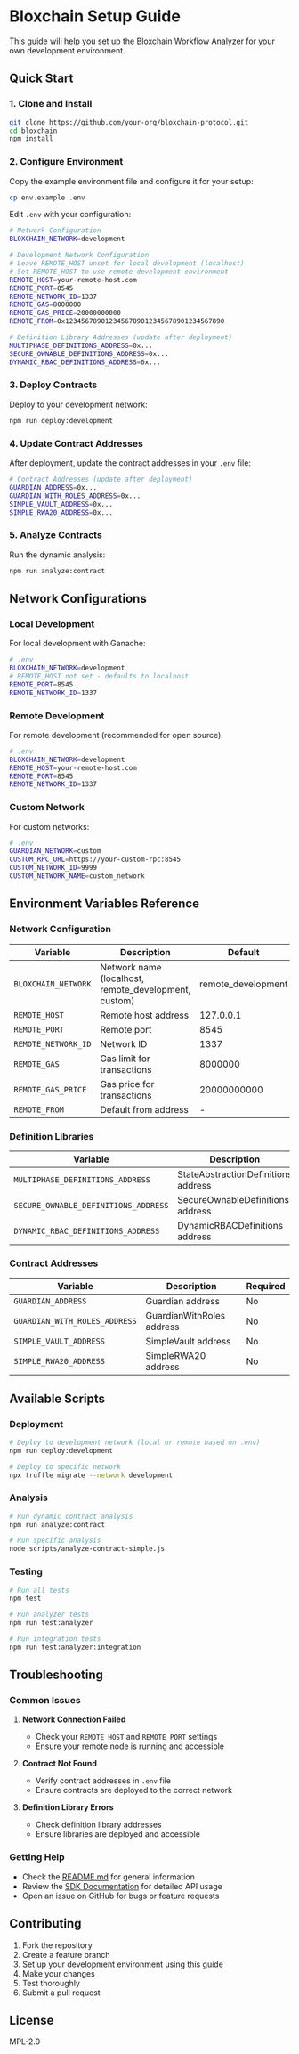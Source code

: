 # Bloxchain Setup Guide

This guide will help you set up the Bloxchain Workflow Analyzer for your own development environment.

## Quick Start

### 1. Clone and Install

```bash
git clone https://github.com/your-org/bloxchain-protocol.git
cd bloxchain
npm install
```

### 2. Configure Environment

Copy the example environment file and configure it for your setup:

```bash
cp env.example .env
```

Edit `.env` with your configuration:

```bash
# Network Configuration
BLOXCHAIN_NETWORK=development

# Development Network Configuration
# Leave REMOTE_HOST unset for local development (localhost)
# Set REMOTE_HOST to use remote development environment
REMOTE_HOST=your-remote-host.com
REMOTE_PORT=8545
REMOTE_NETWORK_ID=1337
REMOTE_GAS=8000000
REMOTE_GAS_PRICE=20000000000
REMOTE_FROM=0x1234567890123456789012345678901234567890

# Definition Library Addresses (update after deployment)
MULTIPHASE_DEFINITIONS_ADDRESS=0x...
SECURE_OWNABLE_DEFINITIONS_ADDRESS=0x...
DYNAMIC_RBAC_DEFINITIONS_ADDRESS=0x...
```

### 3. Deploy Contracts

Deploy to your development network:

```bash
npm run deploy:development
```

### 4. Update Contract Addresses

After deployment, update the contract addresses in your `.env` file:

```bash
# Contract Addresses (update after deployment)
GUARDIAN_ADDRESS=0x...
GUARDIAN_WITH_ROLES_ADDRESS=0x...
SIMPLE_VAULT_ADDRESS=0x...
SIMPLE_RWA20_ADDRESS=0x...
```

### 5. Analyze Contracts

Run the dynamic analysis:

```bash
npm run analyze:contract
```

## Network Configurations

### Local Development

For local development with Ganache:

```bash
# .env
BLOXCHAIN_NETWORK=development
# REMOTE_HOST not set - defaults to localhost
REMOTE_PORT=8545
REMOTE_NETWORK_ID=1337
```

### Remote Development

For remote development (recommended for open source):

```bash
# .env
BLOXCHAIN_NETWORK=development
REMOTE_HOST=your-remote-host.com
REMOTE_PORT=8545
REMOTE_NETWORK_ID=1337
```

### Custom Network

For custom networks:

```bash
# .env
GUARDIAN_NETWORK=custom
CUSTOM_RPC_URL=https://your-custom-rpc:8545
CUSTOM_NETWORK_ID=9999
CUSTOM_NETWORK_NAME=custom_network
```

## Environment Variables Reference

### Network Configuration

| Variable | Description | Default | Required |
|----------|-------------|---------|----------|
| `BLOXCHAIN_NETWORK` | Network name (localhost, remote_development, custom) | remote_development | No |
| `REMOTE_HOST` | Remote host address | 127.0.0.1 | No |
| `REMOTE_PORT` | Remote port | 8545 | No |
| `REMOTE_NETWORK_ID` | Network ID | 1337 | No |
| `REMOTE_GAS` | Gas limit for transactions | 8000000 | No |
| `REMOTE_GAS_PRICE` | Gas price for transactions | 20000000000 | No |
| `REMOTE_FROM` | Default from address | - | No |

### Definition Libraries

| Variable | Description | Required |
|----------|-------------|----------|
| `MULTIPHASE_DEFINITIONS_ADDRESS` | StateAbstractionDefinitions address | Yes |
| `SECURE_OWNABLE_DEFINITIONS_ADDRESS` | SecureOwnableDefinitions address | Yes |
| `DYNAMIC_RBAC_DEFINITIONS_ADDRESS` | DynamicRBACDefinitions address | Yes |

### Contract Addresses

| Variable | Description | Required |
|----------|-------------|----------|
| `GUARDIAN_ADDRESS` | Guardian address | No |
| `GUARDIAN_WITH_ROLES_ADDRESS` | GuardianWithRoles address | No |
| `SIMPLE_VAULT_ADDRESS` | SimpleVault address | No |
| `SIMPLE_RWA20_ADDRESS` | SimpleRWA20 address | No |

## Available Scripts

### Deployment

```bash
# Deploy to development network (local or remote based on .env)
npm run deploy:development

# Deploy to specific network
npx truffle migrate --network development
```

### Analysis

```bash
# Run dynamic contract analysis
npm run analyze:contract

# Run specific analysis
node scripts/analyze-contract-simple.js
```

### Testing

```bash
# Run all tests
npm test

# Run analyzer tests
npm run test:analyzer

# Run integration tests
npm run test:analyzer:integration
```

## Troubleshooting

### Common Issues

1. **Network Connection Failed**
   - Check your `REMOTE_HOST` and `REMOTE_PORT` settings
   - Ensure your remote node is running and accessible

2. **Contract Not Found**
   - Verify contract addresses in `.env` file
   - Ensure contracts are deployed to the correct network

3. **Definition Library Errors**
   - Check definition library addresses
   - Ensure libraries are deployed and accessible

### Getting Help

- Check the [README.md](README.md) for general information
- Review the [SDK Documentation](sdk/typescript/analyzer/README.md) for detailed API usage
- Open an issue on GitHub for bugs or feature requests

## Contributing

1. Fork the repository
2. Create a feature branch
3. Set up your development environment using this guide
4. Make your changes
5. Test thoroughly
6. Submit a pull request

## License

MPL-2.0
